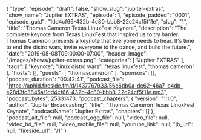{
  "type": "episode",
  "draft": false,
  "show_slug": "jupiter-extras",
  "show_name": "Jupiter EXTRAS",
  "episode": 1,
  "episode_padded": "0001",
  "episode_guid": "1dd4cf66-432b-4c80-bbb8-22c24cf5f11e",
  "slug": "1",
  "title": "Thomas Cameron Texas LinuxFest Keynote",
  "description": "The complete keynote from Texas LinuxFest that inspired us to try harder. Thomas Cameron presents a keynote that everyone needs to hear. It's time to end the distro wars, invite everyone to the dance, and build the future.",
  "date": "2019-08-08T09:00:00-07:00",
  "header_image": "/images/shows/jupiter-extras.png",
  "categories": [
    "Jupiter EXTRAS"
  ],
  "tags": [
    "keynote",
    "linux distro wars",
    "texas linuxfest",
    "thomas cameron"
  ],
  "hosts": [],
  "guests": [
    "thomascameron"
  ],
  "sponsors": [],
  "podcast_duration": "00:42:41",
  "podcast_file": "https://aphid.fireside.fm/d/1437767933/56e6db0a-de62-46a7-b4db-e28d3fc3845a/1dd4cf66-432b-4c80-bbb8-22c24cf5f11e.mp3",
  "podcast_bytes": 25331473,
  "podcast_chapters": {
    "version": "1.1.0",
    "author": "Jupiter Broadcasting",
    "title": "Thomas Cameron Texas LinuxFest Keynote",
    "podcastName": "Jupiter Extras",
    "chapters": []
  },
  "podcast_alt_file": null,
  "podcast_ogg_file": null,
  "video_file": null,
  "video_hd_file": null,
  "video_mobile_file": null,
  "youtube_link": null,
  "jb_url": null,
  "fireside_url": "/1"
}


